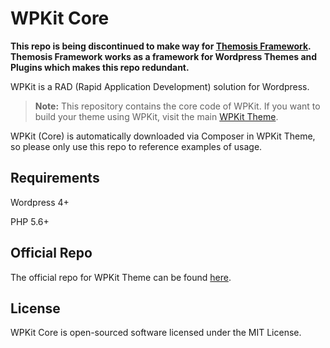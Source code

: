 # WPKit Core

**This repo is being discontinued to make way for [Themosis Framework](http://framework.themosis.com/). Themosis Framework works as a framework for Wordpress Themes and Plugins which makes this repo redundant.** 

WPKit is a RAD (Rapid Application Development) solution for Wordpress.

> **Note:** This repository contains the core code of WPKit. If you want to build your theme using WPKit, visit the main [WPKit Theme](https://github.com/creativelittledots/wp-kit).

WPKit (Core) is automatically downloaded via Composer in WPKit Theme, so please only use this repo to reference examples of usage.

## Requirements

Wordpress 4+

PHP 5.6+

## Official Repo

The official repo for WPKit Theme can be found [here](https://github.com/creativelittledots/WP-Kit).

## License

WPKit Core is open-sourced software licensed under the MIT License.
